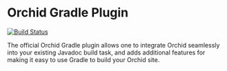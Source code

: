 # Orchid Gradle Plugin

[![Build Status](https://travis-ci.org/JavaEden/Orchid.svg?branch=master)](https://travis-ci.org/JavaEden/Orchid)

The official Orchid Gradle plugin allows one to integrate Orchid seamlessly into your existing Javadoc build task, and 
adds additional features for making it easy to use Gradle to build your Orchid site.